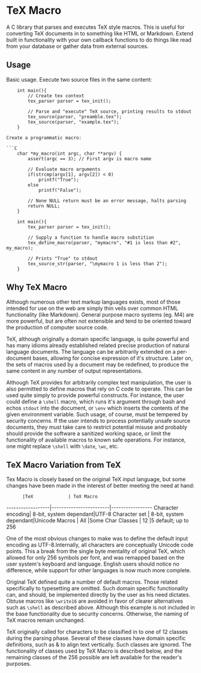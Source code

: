 # TeX Macro

A C library that parses and executes TeX style macros. This is useful for converting TeX documents in to something like HTML or Markdown. Extend built in functionality with your own callback functions to do things like read from your database or gather data from external sources.

## Usage

Basic usage. Execute two source files in the same content:

```
    int main(){
        // Create tex context
        tex_parser parser = tex_init();

        // Parse and "execute" TeX source, printing results to stdout
        tex_source(parser, "preamble.tex");
        tex_source(parser, "example.tex");
    }

Create a programmatic macro:

```C
    char *my_macro(int argc, char **argv) {
        assert(argc == 3); // First argv is macro name

        // Evaluate macro arguments
        if(strcmp(argv[1], argv[2]) < 0)
            printf("True");
        else
            printf("False");
	    
        // None NULL return must be an error message, halts parsing
        return NULL;
    }

    int main(){
        tex_parser parser = tex_init();

        // Supply a function to handle macro substition
        tex_define_macro(parser, "mymacro", "#1 is less than #2", my_macro);

        // Prints "True" to stdout
        tex_source_str(parser, "\mymacro 1 is less than 2");
    }
```

## Why TeX Macro

Although numerous other text markup languages exists, most of those intended for use on the web are simply thin veils over common HTML functionality (like Markdown). General purpose macro systems (eg. M4) are more powerful, but are often not extensible and tend to be oriented toward the production of computer source code.

TeX, although originally a domain specific language, is quite powerful and has many idioms already established related precise production of natural language documents. The language can be arbitrarily extended on a per-document bases, allowing for concise expression of it's structure. Later on, the sets of macros used by a document may be redefined, to produce the same content in any number of output representations.

Although TeX provides for arbitrarily complex text manipulation, the user is also permitted to define macros that rely on C code to operate. This can be used quite simply to provide powerful constructs. For instance, the user could define a `\shell` macro, which runs it's argument through bash and echos `stdout` into the document, or `\env` which inserts the contents of the given environment variable. Such usage, of course, must be tempered by security concerns. If the user intends to process potentially unsafe source documents, they must take care to restrict potential misuse and probably should provide the software a sanitized working space, or limit the functionality of available macros to known safe operations. For instance, one might replace `\shell` with `\date`, `\wc`, etc.  

## TeX Macro Variation from TeX

Tex Macro is closely based on the original TeX input language, but some changes have been made in the interest of better meeting the need at hand:

		  |TeX			   | TeX Macro
------------------|------------------------|-----------------
Character encoding| 8-bit, system dependant|UTF-8
Character set	  | 8-bit, system dependant|Unicode
Macros		  | All			   |Some
Char Classes      | 12			   |5 default; up to 256

One of the most obvious changes to make was to define the default input encoding as UTF-8.Internally, all characters are conceptually Unicode code points. This a break from the single byte mentality of original TeX, which allowed for only 256 symbols per font, and was remapped based on the user system's keyboard and language. English users should notice no difference, while support for other languages is now much more complete.

Original TeX defined quite a number of default macros. Those related specifically to typesetting are omitted. Such domain specific functionality can, and should, be implemented directly by the user as his need dictates. Obtuse macros like `\write16` are avoided in favor of clearer alternatives such as `\shell` as described above. Although this example is not included in the base functionality due to security concerns.  Otherwise, the naming of TeX macros remain unchanged.

TeX originally called for characters to be classified in to one of 12 classes during the parsing phase. Several of these classes have domain specific definitions, such as & to align text vertically. Such classes are ignored. The functionality of classes used by TeX Macro is described below, and the remaining classes of the 256 possible are left available for the reader's purposes.
